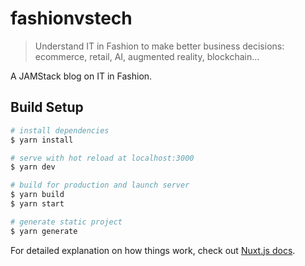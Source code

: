 # fashionvstech

> Understand IT in Fashion to make better business decisions: ecommerce, retail, AI, augmented reality, blockchain...

A JAMStack blog on IT in Fashion.

## Build Setup

```bash
# install dependencies
$ yarn install

# serve with hot reload at localhost:3000
$ yarn dev

# build for production and launch server
$ yarn build
$ yarn start

# generate static project
$ yarn generate
```

For detailed explanation on how things work, check out [Nuxt.js docs](https://nuxtjs.org).
